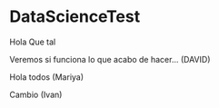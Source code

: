 # DataScienceTest
Hola Que tal

Veremos si funciona lo que acabo de hacer... (DAVID)

Hola todos (Mariya)

Cambio (Ivan)
